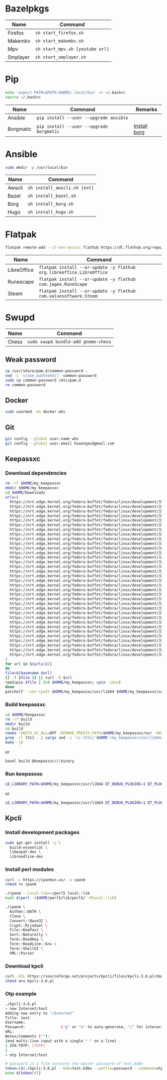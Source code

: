 # Bazelpkgs
| Name | Command |
| --- | --- |
| Firefox | `sh start_firefox.sh` |
| Makemkv | `sh start_makemkv.sh` |
| Mpv | `sh start_mpv.sh [youtube url]` |
| Smplayer | `sh start_smplayer.sh` |

# Pip
```sh
echo 'export PATH=$PATH:$HOME/.local/bin' >> ~/.bashrc
source ~/.bashrc
```
| Name | Command | Remarks |
| --- | --- | --- |
| Ansible | `pip install --user --upgrade ansible` | |
| Borgmatic | `pip install --user --upgrade borgmatic` | [Install borg](#user-content-install-borg) |

# Ansible
```sh
sudo mkdir -p /usr/local/bin
```

| Name | Command |
| --- | --- |
| Awscli | `sh install_awscli.sh [ext]` |
| Bazel | `sh install_bazel.sh` |
| Borg | <div id="install-borg">`sh install_borg.sh`</div> |
| Hugo | `sh install_hugo.sh` |

# Flatpak
```sh
flatpak remote-add --if-not-exists flathub https://dl.flathub.org/repo/flathub.flatpakrepo
```

| Name | Command |
| --- | --- |
| LibreOffice | `flatpak install --or-update -y flathub org.libreoffice.LibreOffice` |
| Runescape | `flatpak install --or-update -y flathub com.jagex.RuneScape` |
| Steam | `flatpak install --or-update -y flathub com.valvesoftware.Steam` |

# Swupd
| Name | Command |
| --- | --- |
| Chess | `sudo swupd bundle-add gnome-chess` |

## Weak password

```sh
cp /usr/share/pam.d/common-password .
sed -i 's|use_authtok$||' common-password
sudo cp common-password /etc/pam.d
rm common-password
```

## Docker
```sh
sudo usermod -aG docker whs
```

## Git
```sh
git config --global user.name whs
git config --global user.email hswongac@gmail.com
```

## Keepassxc
### Download dependencies
```sh
rm -rf $HOME/my_keepassxc
mkdir $HOME/my_keepassxc
cd $HOME/Downloads
urls=(
  https://nrt.edge.kernel.org/fedora-buffet/fedora/linux/development/33/Everything/x86_64/os/Packages/l/libICE-1.0.10-4.fc33.x86_64.rpm
  https://nrt.edge.kernel.org/fedora-buffet/fedora/linux/development/33/Everything/x86_64/os/Packages/l/libSM-1.2.3-6.fc33.x86_64.rpm
  https://nrt.edge.kernel.org/fedora-buffet/fedora/linux/development/33/Everything/x86_64/os/Packages/l/libX11-1.6.12-1.fc33.x86_64.rpm # build
  https://nrt.edge.kernel.org/fedora-buffet/fedora/linux/development/33/Everything/x86_64/os/Packages/l/libX11-devel-1.6.12-1.fc33.x86_64.rpm # build
  https://nrt.edge.kernel.org/fedora-buffet/fedora/linux/development/33/Everything/x86_64/os/Packages/l/libX11-xcb-1.6.12-1.fc33.x86_64.rpm
  https://nrt.edge.kernel.org/fedora-buffet/fedora/linux/development/33/Everything/x86_64/os/Packages/l/libXau-1.0.9-4.fc33.x86_64.rpm # build
  https://nrt.edge.kernel.org/fedora-buffet/fedora/linux/development/33/Everything/x86_64/os/Packages/l/libargon2-20171227-5.fc33.x86_64.rpm # build
  https://nrt.edge.kernel.org/fedora-buffet/fedora/linux/development/33/Everything/x86_64/os/Packages/l/libargon2-devel-20171227-5.fc33.x86_64.rpm # build
  https://nrt.edge.kernel.org/fedora-buffet/fedora/linux/development/33/Everything/x86_64/os/Packages/l/libgcrypt-1.8.6-4.fc33.x86_64.rpm # build
  https://nrt.edge.kernel.org/fedora-buffet/fedora/linux/development/33/Everything/x86_64/os/Packages/l/libgcrypt-devel-1.8.6-4.fc33.x86_64.rpm # build
  https://nrt.edge.kernel.org/fedora-buffet/fedora/linux/development/33/Everything/x86_64/os/Packages/l/libglvnd-1.3.2-2.fc33.x86_64.rpm # build
  https://nrt.edge.kernel.org/fedora-buffet/fedora/linux/development/33/Everything/x86_64/os/Packages/l/libglvnd-glx-1.3.2-2.fc33.x86_64.rpm # build
  https://nrt.edge.kernel.org/fedora-buffet/fedora/linux/development/33/Everything/x86_64/os/Packages/l/libgpg-error-1.37-2.fc33.x86_64.rpm # build
  https://nrt.edge.kernel.org/fedora-buffet/fedora/linux/development/33/Everything/x86_64/os/Packages/l/libgpg-error-devel-1.37-2.fc33.x86_64.rpm # build
  https://nrt.edge.kernel.org/fedora-buffet/fedora/linux/development/33/Everything/x86_64/os/Packages/l/libsodium-1.0.18-6.fc33.x86_64.rpm # build
  https://nrt.edge.kernel.org/fedora-buffet/fedora/linux/development/33/Everything/x86_64/os/Packages/l/libsodium-devel-1.0.18-6.fc33.x86_64.rpm # build
  https://nrt.edge.kernel.org/fedora-buffet/fedora/linux/development/33/Everything/x86_64/os/Packages/l/libxcb-1.13.1-5.fc33.x86_64.rpm # build
  https://nrt.edge.kernel.org/fedora-buffet/fedora/linux/development/33/Everything/x86_64/os/Packages/q/qrencode-devel-4.0.2-6.fc33.x86_64.rpm # build
  https://nrt.edge.kernel.org/fedora-buffet/fedora/linux/development/33/Everything/x86_64/os/Packages/q/qrencode-libs-4.0.2-6.fc33.x86_64.rpm # build
  https://nrt.edge.kernel.org/fedora-buffet/fedora/linux/development/33/Everything/x86_64/os/Packages/q/qt5-linguist-5.15.1-1.fc33.x86_64.rpm # build
  https://nrt.edge.kernel.org/fedora-buffet/fedora/linux/development/33/Everything/x86_64/os/Packages/q/qt5-qtbase-5.15.1-5.fc33.x86_64.rpm # build
  https://nrt.edge.kernel.org/fedora-buffet/fedora/linux/development/33/Everything/x86_64/os/Packages/q/qt5-qtbase-devel-5.15.1-5.fc33.x86_64.rpm # build
  https://nrt.edge.kernel.org/fedora-buffet/fedora/linux/development/33/Everything/x86_64/os/Packages/q/qt5-qtbase-gui-5.15.1-5.fc33.x86_64.rpm # build
  https://nrt.edge.kernel.org/fedora-buffet/fedora/linux/development/33/Everything/x86_64/os/Packages/q/qt5-qtbase-private-devel-5.15.1-5.fc33.x86_64.rpm # build
  https://nrt.edge.kernel.org/fedora-buffet/fedora/linux/development/33/Everything/x86_64/os/Packages/q/qt5-qtsvg-5.15.1-1.fc33.x86_64.rpm # build
  https://nrt.edge.kernel.org/fedora-buffet/fedora/linux/development/33/Everything/x86_64/os/Packages/q/qt5-qtsvg-devel-5.15.1-1.fc33.x86_64.rpm # build
  https://nrt.edge.kernel.org/fedora-buffet/fedora/linux/development/33/Everything/x86_64/os/Packages/q/qt5-qtx11extras-5.15.1-1.fc33.x86_64.rpm
  https://nrt.edge.kernel.org/fedora-buffet/fedora/linux/development/33/Everything/x86_64/os/Packages/q/qt5-qtx11extras-devel-5.15.1-1.fc33.x86_64.rpm
  https://nrt.edge.kernel.org/fedora-buffet/fedora/linux/development/33/Everything/x86_64/os/Packages/x/xcb-util-0.4.0-16.fc33.x86_64.rpm
  https://nrt.edge.kernel.org/fedora-buffet/fedora/linux/development/33/Everything/x86_64/os/Packages/x/xcb-util-image-0.4.0-16.fc33.x86_64.rpm
  https://nrt.edge.kernel.org/fedora-buffet/fedora/linux/development/33/Everything/x86_64/os/Packages/x/xcb-util-keysyms-0.4.0-14.fc33.x86_64.rpm
  https://nrt.edge.kernel.org/fedora-buffet/fedora/linux/development/33/Everything/x86_64/os/Packages/x/xcb-util-renderutil-0.3.9-17.fc33.x86_64.rpm
  https://nrt.edge.kernel.org/fedora-buffet/fedora/linux/development/33/Everything/x86_64/os/Packages/x/xcb-util-wm-0.4.1-19.fc33.x86_64.rpm
  https://nrt.edge.kernel.org/fedora-buffet/fedora/linux/development/33/Everything/x86_64/os/Packages/x/xorg-x11-proto-devel-2019.1-4.fc33.noarch.rpm # build
)
for url in ${urls[@]}
do
file=$(basename $url)
[[ -f $file ]] || curl -O $url
rpm2cpio $file | (cd $HOME/my_keepassxc; cpio -iduv)
done
patchelf --set-rpath $HOME/my_keepassxc/usr/lib64 $HOME/my_keepassxc/usr/lib64/qt5/bin/lrelease
```

### Build keepassxc
```sh
cd $HOME/keepassxc
rm -rf build
mkdir build
cd build
cmake -DWITH_XC_ALL=OFF -DCMAKE_PREFIX_PATH=$HOME/my_keepassxc/usr -DWITH_XC_DOCS=OFF ..
grep -rl lX11 . | xargs sed -i 's|-lX11|'$HOME'/my_keepassxc/usr/lib64/libX11.so.6|g'
make -j8
```
or
```sh
bazel build @keepassxc//:binary
```

### Run keepassxc
```sh
LD_LIBRARY_PATH=$HOME/my_keepassxc/usr/lib64 QT_DEBUG_PLUGINS=1 QT_PLUGIN_PATH=$HOME/my_keepassxc/usr/lib64/qt5/plugins $HOME/keepassxc/build/src/keepassxc
```
or
```sh
LD_LIBRARY_PATH=$HOME/my_keepassxc/usr/lib64 QT_DEBUG_PLUGINS=1 QT_PLUGIN_PATH=$HOME/my_keepassxc/usr/lib64/qt5/plugins bazel-bin/external/keepassxc/binary/bin/keepassxc
```

## Kpcli

### Install development packages
```sh
sudo apt-get install -y \
  build-essential \
  libexpat-dev \
  libreadline-dev
```

### Install perl modules
```sh
curl -L https://cpanmin.us/ -o cpanm
chmod +x cpanm
```

```sh
./cpanm --local-lib=~/perl5 local::lib
eval $(perl -I$HOME/perl5/lib/perl5/ -Mlocal::lib)
```

```sh
./cpanm \
  Authen::OATH \
  Clone \
  Convert::Base32 \
  Crypt::Rijndael \
  File::KeePass \
  Sort::Naturally \
  Term::ReadKey \
  Term::ReadLine::Gnu \
  Term::ShellUI \
  XML::Parser
```

### Download kpcli
```sh
curl -OJL https://sourceforge.net/projects/kpcli/files/kpcli-3.6.pl/download
chmod a+x kpcli-3.6.pl
```

### Otp example
```sh
./kpcli-3.6.pl
> new Internet/test
Adding new entry to "/Internet"
Title: test
Username:
Password:                ("g" or "w" to auto-generate, "i" for interactive)
URL:
Notes/Comments (""):
(end multi-line input with a single "." on a line)
| 2FA-TOTP: [TOTP]
| .
> otp Internet/test
```

```sh
# password is a file contains the master password of test.kdbx
token=($(./kpcli-3.6.pl --kdb=test.kdbx --pwfile=password --command=otp\ Internet/test))
echo ${token[0]}
```
